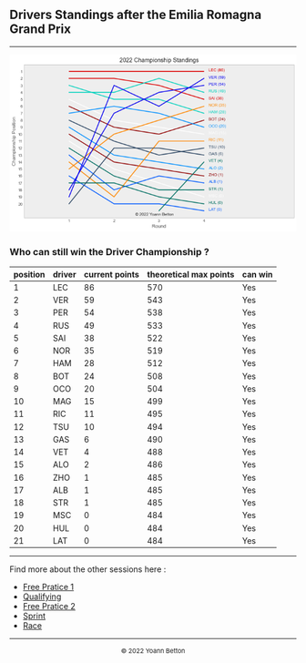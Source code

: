 ## Drivers Standings after the Emilia Romagna Grand Prix

---

<img src="/output/2022-04-24_Emilia_Romagna_Grand_Prix/drivers_standings_championship_white.png?raw=true"/>

### Who can still win the Driver Championship ?

| position | driver | current points | theoretical max points | can win |
| -------- | ------ | -------------- | ---------------------- | ------- |
| 1        | LEC    | 86             | 570                    | Yes     |
| 2        | VER    | 59             | 543                    | Yes     |
| 3        | PER    | 54             | 538                    | Yes     |
| 4        | RUS    | 49             | 533                    | Yes     |
| 5        | SAI    | 38             | 522                    | Yes     |
| 6        | NOR    | 35             | 519                    | Yes     |
| 7        | HAM    | 28             | 512                    | Yes     |
| 8        | BOT    | 24             | 508                    | Yes     |
| 9        | OCO    | 20             | 504                    | Yes     |
| 10       | MAG    | 15             | 499                    | Yes     |
| 11       | RIC    | 11             | 495                    | Yes     |
| 12       | TSU    | 10             | 494                    | Yes     |
| 13       | GAS    | 6              | 490                    | Yes     |
| 14       | VET    | 4              | 488                    | Yes     |
| 15       | ALO    | 2              | 486                    | Yes     |
| 16       | ZHO    | 1              | 485                    | Yes     |
| 17       | ALB    | 1              | 485                    | Yes     |
| 18       | STR    | 1              | 485                    | Yes     |
| 19       | MSC    | 0              | 484                    | Yes     |
| 20       | HUL    | 0              | 484                    | Yes     |
| 21       | LAT    | 0              | 484                    | Yes     |

--- 

Find more about the other sessions here :
  - [Free Pratice 1](/page/FP1/2022-04-24_Emilia_Romagna_Grand_Prix)
  - [Qualifying](/page/Qualifying/2022-04-24_Emilia_Romagna_Grand_Prix) 
  - [Free Pratice 2](/page/FP2/2022-04-24_Emilia_Romagna_Grand_Prix)
  - [Sprint](/page/Sprint/2022-04-24_Emilia_Romagna_Grand_Prix)
  - [Race](/page/Race/2022-04-24_Emilia_Romagna_Grand_Prix)

---

<div style="text-align: center">
  <p style="font-size:11px">&copy; 2022 Yoann Betton</p>
</div>

<!-- ---

<p style="font-size:11px">Page generated from <a href="https://github.com/yoannbtn/yoannbtn.github.io">github.com/yoannbtn</a>.</p> -->